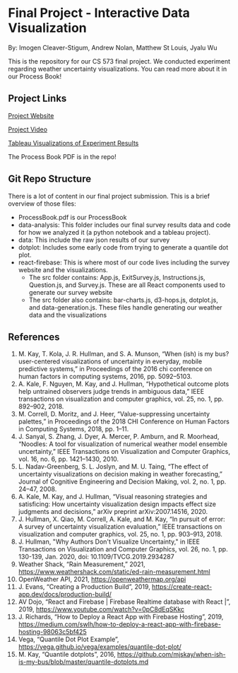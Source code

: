 Final Project - Interactive Data Visualization  
===
By: Imogen Cleaver-Stigum, Andrew Nolan, Matthew St Louis, Jyalu Wu

This is the repository for our CS 573 final project. We conducted experiment regarding weather uncertainty visualizations. You can read more about it in our Process Book!


Project Links
---

[Project Website](https://cs573-finalproject.web.app/)

[Project Video]( https://www.youtube.com/watch?v=pXo9WaOtt0o)

[Tableau Visualizations of Experiment Results]( https://public.tableau.com/profile/j.wu7306#!/vizhome/HelpingUsersMakeDecisionsbyVisualizingWe%5B%E2%80%A6%5DecisionsbyVisualizingWeatherUncertainty?publish=yes)

The Process Book PDF is in the repo!

Git Repo Structure
---
There is a lot of content in our final project submission. This is a brief overview of those files:

- ProcessBook.pdf is our ProcessBook
- data-analysis: This folder includes our final survey results data and code for how we analyzed it (a python notebook and a tableau project).
- data: This include the raw json results of our survey
- dotplot: Includes some early code from trying to generate a quantile dot plot.
- react-firebase: This is where most of our code lives including the survey website and the visualizations.
    - The src folder contains: App.js, ExitSurvey.js, Instructions.js, Question.js, and Survey.js. These are all React components used to generate our survey website
    - The src folder also contains: bar-charts.js, d3-hops.js, dotplot.js, and data-generation.js. These files handle generating our weather data and the visualizations



References
---
1. M. Kay, T. Kola, J. R. Hullman, and S. A. Munson, “When (ish) is my bus? user-centered  visualizations  of  uncertainty  in  everyday,  mobile  predictive systems,”  in Proceedings  of  the  2016  chi  conference  on  human  factors  in computing systems, 2016, pp. 5092–5103.
2. A. Kale, F. Nguyen, M. Kay, and J. Hullman, “Hypothetical outcome plots help untrained observers judge trends in ambiguous data,” IEEE  transactions  on  visualization  and  computer  graphics,  vol.  25,  no.  1,  pp.  892–902, 2018.
3. M. Correll, D. Moritz, and J. Heer, “Value-suppressing uncertainty palettes,” in Proceedings of the 2018 CHI Conference on Human Factors in Computing Systems, 2018, pp. 1–11.
4. J.  Sanyal,  S.  Zhang,  J.  Dyer,  A.  Mercer,  P.  Amburn,  and  R.  Moorhead, “Noodles:   A  tool  for  visualization  of  numerical  weather  model  ensemble uncertainty,” IEEE Transactions on Visualization and Computer Graphics, vol. 16, no. 6, pp. 1421–1430, 2010.
5. L. Nadav-Greenberg, S. L. Joslyn, and M. U. Taing, “The effect of uncertainty visualizations on decision making in weather forecasting,” Journal of Cognitive Engineering and Decision Making, vol. 2, no. 1, pp. 24–47, 2008.
6. A. Kale, M. Kay, and J. Hullman, “Visual reasoning strategies and satisficing:  How uncertainty visualization design impacts effect size judgments and decisions,” arXiv preprint arXiv:2007.14516, 2020.
7. J. Hullman, X. Qiao, M. Correll, A. Kale, and M. Kay, “In pursuit of error: A  survey  of  uncertainty  visualization  evaluation,” IEEE  transactions  on visualization and computer graphics, vol. 25, no. 1, pp. 903–913, 2018.
8. J. Hullman, "Why Authors Don't Visualize Uncertainty," in IEEE Transactions on Visualization and Computer Graphics, vol. 26, no. 1, pp. 130-139, Jan. 2020, doi: 10.1109/TVCG.2019.2934287
9. Weather Shack, “Rain Measurement,” 2021, https://www.weathershack.com/static/ed-rain-measurement.html 
10. OpenWeather API, 2021, https://openweathermap.org/api 
11. J. Evans, “Creating a Production Build”, 2019, https://create-react-app.dev/docs/production-build/
12. AV Dojo, “React and Firebase | Firebase Realtime database with React |”, 2019, https://www.youtube.com/watch?v=0pC8dEqSKkc
13. J. Richards, “How to Deploy a React App with Firebase Hosting”, 2019, https://medium.com/swlh/how-to-deploy-a-react-app-with-firebase-hosting-98063c5bf425
14. Vega, “Quantile Dot Plot Example”, https://vega.github.io/vega/examples/quantile-dot-plot/
15. M. Kay, “Quantile dotplots”, 2016, https://github.com/mjskay/when-ish-is-my-bus/blob/master/quantile-dotplots.md
